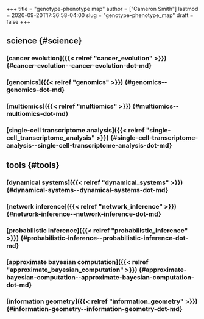 +++
title = "genotype-phenotype map"
author = ["Cameron Smith"]
lastmod = 2020-09-20T17:36:58-04:00
slug = "genotype-phenotype_map"
draft = false
+++

## science {#science}


### [cancer evolution]({{< relref "cancer_evolution" >}}) {#cancer-evolution--cancer-evolution-dot-md}


### [genomics]({{< relref "genomics" >}}) {#genomics--genomics-dot-md}


### [multiomics]({{< relref "multiomics" >}}) {#multiomics--multiomics-dot-md}


### [single-cell transcriptome analysis]({{< relref "single-cell_transcriptome_analysis" >}}) {#single-cell-transcriptome-analysis--single-cell-transcriptome-analysis-dot-md}


## tools {#tools}


### [dynamical systems]({{< relref "dynamical_systems" >}}) {#dynamical-systems--dynamical-systems-dot-md}


### [network inference]({{< relref "network_inference" >}}) {#network-inference--network-inference-dot-md}


### [probabilistic inference]({{< relref "probabilistic_inference" >}}) {#probabilistic-inference--probabilistic-inference-dot-md}


### [approximate bayesian computation]({{< relref "approximate_bayesian_computation" >}}) {#approximate-bayesian-computation--approximate-bayesian-computation-dot-md}


### [information geometry]({{< relref "information_geometry" >}}) {#information-geometry--information-geometry-dot-md}
